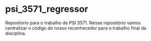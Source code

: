 # psi_3571_regressor
Repositório para o trabalho de PSI 3571. Nesse repositório vamos centralizar o código do nosso reconhecedor para o trabalho final da disciplina.
